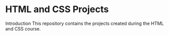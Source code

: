 # HTML and CSS Projects

Introduction 
This repository contains the projects created during the HTML and CSS course.